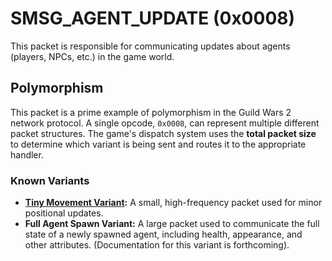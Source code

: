# SMSG_AGENT_UPDATE (0x0008)

This packet is responsible for communicating updates about agents (players, NPCs, etc.) in the game world.

## Polymorphism

This packet is a prime example of polymorphism in the Guild Wars 2 network protocol. A single opcode, `0x0008`, can represent multiple different packet structures. The game's dispatch system uses the **total packet size** to determine which variant is being sent and routes it to the appropriate handler.

### Known Variants

*   **[Tiny Movement Variant](./tiny-movement-variant.md):** A small, high-frequency packet used for minor positional updates.
*   **Full Agent Spawn Variant:** A large packet used to communicate the full state of a newly spawned agent, including health, appearance, and other attributes. (Documentation for this variant is forthcoming).
